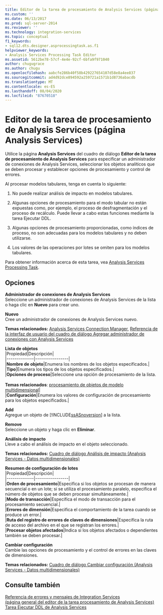 ```yaml
---
title: Editor de la tarea de procesamiento de Analysis Services (página Analysis Services) | Microsoft Docs
ms.custom: ''
ms.date: 06/13/2017
ms.prod: sql-server-2014
ms.reviewer: ''
ms.technology: integration-services
ms.topic: conceptual
f1_keywords:
- sql12.dts.designer.asprocessingtask.as.f1
helpviewer_keywords:
- Analysis Services Processing Task Editor
ms.assetid: 5612be78-57cf-4e4e-92cf-6bfa9f971040
author: chugugrace
ms.author: chugu
ms.openlocfilehash: aabcfe286b40f58b429227654107d58e8a4ee837
ms.sourcegitcommit: ad4d92dce894592a259721a1571b1d8736abacdb
ms.translationtype: MT
ms.contentlocale: es-ES
ms.lasthandoff: 08/04/2020
ms.locfileid: "87670518"
---
```

# <a name="analysis-services-processing-task-editor-analysis-services-page"></a>Editor de la tarea de procesamiento de Analysis Services (página Analysis Services)
  Utilice la página **Analysis Services** del cuadro de diálogo **Editor de la tarea de procesamiento de Analysis Services** para especificar un administrador de conexiones de Analysis Services, seleccionar los objetos analíticos que se deben procesar y establecer opciones de procesamiento y control de errores.  
  
 Al procesar modelos tabulares, tenga en cuenta lo siguiente:  
  
1.  No puede realizar análisis de impacto en modelos tabulares.  
  
2.  Algunas opciones de procesamiento para el modo tabular no están expuestas como, por ejemplo, el proceso de desfragmentación y el proceso de recálculo. Puede llevar a cabo estas funciones mediante la tarea Ejecutar DDL.  
  
3.  Algunas opciones de procesamiento proporcionadas, como índices de proceso, no son adecuadas para los modelos tabulares y no deben utilizarse.  
  
4.  Los valores de las operaciones por lotes se omiten para los modelos tabulares.  
  
 Para obtener información acerca de esta tarea, vea [Analysis Services Processing Task](control-flow/analysis-services-processing-task.md).  
  
## <a name="options"></a>Opciones  
 **Administrador de conexiones de Analysis Services**  
 Seleccione un administrador de conexiones de Analysis Services de la lista o haga clic en **Nuevo** para crear uno.  
  
 **Nuevo**  
 Cree un administrador de conexiones de Analysis Services nuevo.  
  
 **Temas relacionados:** [Analysis Services Connection Manager](connection-manager/analysis-services-connection-manager.md), [Referencia de la interfaz de usuario del cuadro de diálogo Agregar administrador de conexiones con Analysis Services](connection-manager/add-analysis-services-connection-manager-dialog-box-ui-reference.md)  
  
 **Lista de objetos**  
 |Propiedad|Descripción|  
|--------------|-----------------|  
|**Nombre de objeto**|Enumera los nombres de los objetos especificados.|  
|**Tipo**|Enumera los tipos de los objetos especificados.|  
|**Opciones de proceso**|Seleccione una opción de procesamiento de la lista.<br /><br /> **Temas relacionados**: [procesamiento de objetos de modelo multidimensional](https://docs.microsoft.com/analysis-services/multidimensional-models/processing-a-multidimensional-model-analysis-services)|  
|**Configuración**|Enumera los valores de configuración de procesamiento para los objetos especificados.|  
  
 **Add**  
 Agregue un objeto de [!INCLUDE[ssASnoversion](../includes/ssasnoversion-md.md)] a la lista.  
  
 **Remove**  
 Seleccione un objeto y haga clic en **Eliminar**.  
  
 **Análisis de impacto**  
 Lleve a cabo el análisis de impacto en el objeto seleccionado.  
  
 **Temas relacionados:** [Cuadro de diálogo Análisis de impacto &#40;Analysis Services - Datos multidimensionales&#41;](../../2014/analysis-services/impact-analysis-dialog-box-analysis-services-multidimensional-data.md)  
  
 **Resumen de configuración de lotes**  
 |Propiedad|Descripción|  
|--------------|-----------------|  
|**Orden de procesamiento**|Especifica si los objetos se procesan de manera secuencial o en un lote; si se utiliza el procesamiento paralelo, especifica el número de objetos que se deben procesar simultáneamente.|  
|**Modo de transacción**|Especifica el modo de transacción para el procesamiento secuencial.|  
|**Errores de dimensión**|Especifica el comportamiento de la tarea cuando se produce un error.|  
|**Ruta del registro de errores de claves de dimensiones**|Especifica la ruta de acceso del archivo en el que se registran los errores.|  
|**Procesar objetos afectados**|Indica si los objetos afectados o dependientes también se deben procesar.|  
  
 **Cambiar configuración**  
 Cambie las opciones de procesamiento y el control de errores en las claves de dimensiones.  
  
 **Temas relacionados:** [Cuadro de diálogo Cambiar configuración &#40;Analysis Services - Datos multidimensionales&#41;](../../2014/analysis-services/change-settings-dialog-box-analysis-services-multidimensional-data.md)  
  
## <a name="see-also"></a>Consulte también  
 [Referencia de errores y mensajes de Integration Services](../../2014/integration-services/integration-services-error-and-message-reference.md)   
 [&#40;página general del editor de la tarea procesamiento de Analysis Services&#41;](general-page-of-integration-services-designers-options.md)   
 [Tarea Ejecutar DDL de Analysis Services](control-flow/analysis-services-execute-ddl-task.md)  
  
  
